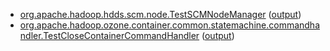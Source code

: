  * [org.apache.hadoop.hdds.scm.node.TestSCMNodeManager](hadoop-hdds/server-scm/org.apache.hadoop.hdds.scm.node.TestSCMNodeManager.txt) ([output](hadoop-hdds/server-scm/org.apache.hadoop.hdds.scm.node.TestSCMNodeManager-output.txt/))
 * [org.apache.hadoop.ozone.container.common.statemachine.commandhandler.TestCloseContainerCommandHandler](hadoop-hdds/container-service/org.apache.hadoop.ozone.container.common.statemachine.commandhandler.TestCloseContainerCommandHandler.txt) ([output](hadoop-hdds/container-service/org.apache.hadoop.ozone.container.common.statemachine.commandhandler.TestCloseContainerCommandHandler-output.txt/))


